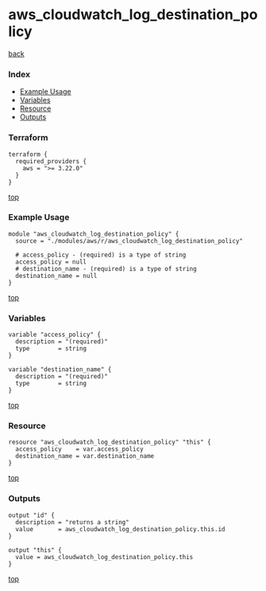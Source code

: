 # aws_cloudwatch_log_destination_policy

[back](../aws.md)

### Index

- [Example Usage](#example-usage)
- [Variables](#variables)
- [Resource](#resource)
- [Outputs](#outputs)

### Terraform

```hcl
terraform {
  required_providers {
    aws = ">= 3.22.0"
  }
}
```

[top](#index)

### Example Usage

```hcl
module "aws_cloudwatch_log_destination_policy" {
  source = "./modules/aws/r/aws_cloudwatch_log_destination_policy"

  # access_policy - (required) is a type of string
  access_policy = null
  # destination_name - (required) is a type of string
  destination_name = null
}
```

[top](#index)

### Variables

```hcl
variable "access_policy" {
  description = "(required)"
  type        = string
}

variable "destination_name" {
  description = "(required)"
  type        = string
}
```

[top](#index)

### Resource

```hcl
resource "aws_cloudwatch_log_destination_policy" "this" {
  access_policy    = var.access_policy
  destination_name = var.destination_name
}
```

[top](#index)

### Outputs

```hcl
output "id" {
  description = "returns a string"
  value       = aws_cloudwatch_log_destination_policy.this.id
}

output "this" {
  value = aws_cloudwatch_log_destination_policy.this
}
```

[top](#index)